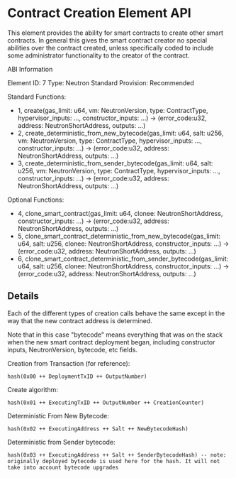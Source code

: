 # Contract Creation Element API

This element provides the ability for smart contracts to create other smart contracts. In general this gives the smart contract creator no special abilities over the contract created, unless specifically coded to include some administrator functionality to the creator of the contract. 

ABI Information

Element ID: 7
Type: Neutron Standard
Provision: Recommended 

Standard Functions:

* 1, create(gas_limit: u64, vm: NeutronVersion, type: ContractType, hypervisor_inputs: ..., constructor_inputs: ...) ->  (error_code:u32, address: NeutronShortAddress, outputs: ...)
* 2, create_deterministic_from_new_bytecode(gas_limit: u64, salt: u256, vm: NeutronVersion, type: ContractType, hypervisor_inputs: ..., constructor_inputs: ...) ->  (error_code:u32, address: NeutronShortAddress, outputs: ...)
* 3, create_deterministic_from_sender_bytecode(gas_limit: u64, salt: u256, vm: NeutronVersion, type: ContractType, hypervisor_inputs: ..., constructor_inputs: ...) ->  (error_code:u32, address: NeutronShortAddress, outputs: ...)

Optional Functions:

* 4, clone_smart_contract(gas_limit: u64, clonee: NeutronShortAddress, constructor_inputs: ...) -> (error_code:u32, address: NeutronShortAddress, outputs: ...)
* 5, clone_smart_contract_deterministic_from_new_bytecode(gas_limit: u64, salt: u256, clonee: NeutronShortAddress, constructor_inputs: ...) -> (error_code:u32, address: NeutronShortAddress, outputs: ...)
* 6, clone_smart_contract_deterministic_from_sender_bytecode(gas_limit: u64, salt: u256, clonee: NeutronShortAddress, constructor_inputs: ...) -> (error_code:u32, address: NeutronShortAddress, outputs: ...)


## Details

Each of the different types of creation calls  behave the same except in the way that the new contract address is determined. 

Note that in this case "bytecode" means everything that was on the stack when the new smart contract deployment began, including constructor inputs, NeutronVersion, bytecode, etc fields. 

Creation from Transaction (for reference):

    hash(0x00 ++ DeploymentTxID ++ OutputNumber)

Create algorithm:

    hash(0x01 ++ ExecutingTxID ++ OutputNumber ++ CreationCounter)

Deterministic From New Bytecode:

    hash(0x02 ++ ExecutingAddress ++ Salt ++ NewBytecodeHash) 

Deterministic from Sender bytecode:

    hash(0x03 ++ ExecutingAddress ++ Salt ++ SenderBytecodeHash) -- note: originally deployed bytecode is used here for the hash. It will not take into account bytecode upgrades


